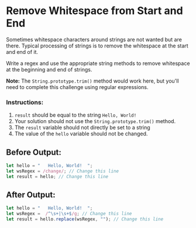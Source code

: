 # Remove Whitespace from Start and End

Sometimes whitespace characters around strings are not wanted but are there. Typical processing of strings is to remove the whitespace at the start and end of it.

Write a regex and use the appropriate string methods to remove whitespace at the beginning and end of strings.

**Note:** The `String.prototype.trim()` method would work here, but you'll need to complete this challenge using regular expressions.

### Instructions:
1. `result` should be equal to the string `Hello, World!`
2. Your solution should not use the `String.prototype.trim()` method.
3. The `result` variable should not directly be set to a string
4. The value of the `hello` variable should not be changed.

## Before Output:
```javascript
let hello = "   Hello, World!  ";
let wsRegex = /change/; // Change this line
let result = hello; // Change this line
```

## After Output:
```javascript
let hello = "   Hello, World!  ";
let wsRegex =  /^\s+|\s+$/g; // Change this line
let result = hello.replace(wsRegex, ""); // Change this line
```